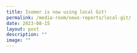 ```yaml
---
title: Isomer is now using local Git!
permalink: /media-room/news-reports/local-git/
date: 2023-08-15
layout: post
description: ""
image: ""
---
```

